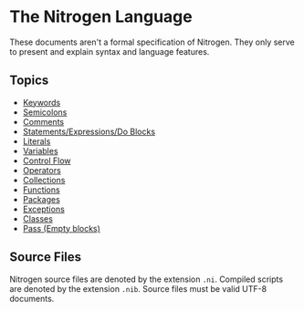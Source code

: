 # The Nitrogen Language

These documents aren't a formal specification of Nitrogen. They only serve
to present and explain syntax and language features.

## Topics

- [Keywords](keywords.md)
- [Semicolons](semicolons.md)
- [Comments](comments.md)
- [Statements/Expressions/Do Blocks](statements_expressions.md)
- [Literals](literals.md)
- [Variables](variables.md)
- [Control Flow](control_flow.md)
- [Operators](operators.md)
- [Collections](collections.md)
- [Functions](functions.md)
- [Packages](packages.md)
- [Exceptions](exceptions.md)
- [Classes](classes.md)
- [Pass (Empty blocks)](pass.md)

## Source Files

Nitrogen source files are denoted by the extension `.ni`. Compiled scripts are
denoted by the extension `.nib`. Source files must be valid UTF-8 documents.
